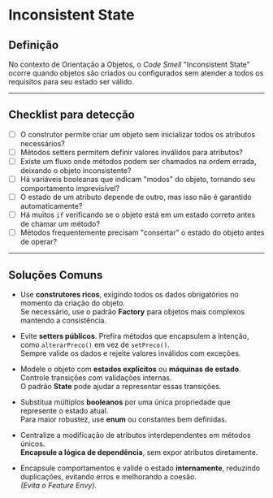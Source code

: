 # Inconsistent State

## Definição

No contexto de Orientação a Objetos, o *Code Smell* "Inconsistent State" ocorre quando objetos são criados ou configurados sem atender a todos os requisitos para seu estado ser válido.

---

## Checklist para detecção

- [ ] O construtor permite criar um objeto sem inicializar todos os atributos necessários?
- [ ] Métodos setters permitem definir valores inválidos para atributos?
- [ ] Existe um fluxo onde métodos podem ser chamados na ordem errada, deixando o objeto inconsistente?
- [ ] Há variáveis booleanas que indicam "modos" do objeto, tornando seu comportamento imprevisível?
- [ ] O estado de um atributo depende de outro, mas isso não é garantido automaticamente?
- [ ] Há muitos `if` verificando se o objeto está em um estado correto antes de chamar um método?
- [ ] Métodos frequentemente precisam "consertar" o estado do objeto antes de operar?

---

## Soluções Comuns

- Use **construtores ricos**, exigindo todos os dados obrigatórios no momento da criação do objeto.  
  Se necessário, use o padrão **Factory** para objetos mais complexos mantendo a consistência.

- Evite **setters públicos**. Prefira métodos que encapsulem a intenção, como `alterarPreco()` em vez de `setPreco()`.  
  Sempre valide os dados e rejeite valores inválidos com exceções.

- Modele o objeto com **estados explícitos** ou **máquinas de estado**.  
  Controle transições com validações internas.  
  O padrão **State** pode ajudar a representar essas transições.

- Substitua múltiplos **booleanos** por uma única propriedade que represente o estado atual.  
  Para maior robustez, use **enum** ou constantes bem definidas.

- Centralize a modificação de atributos interdependentes em métodos únicos.  
  **Encapsule a lógica de dependência**, sem expor atributos diretamente.

- Encapsule comportamentos e valide o estado **internamente**, reduzindo duplicações, evitando erros e melhorando a coesão.  
  *(Evita o Feature Envy)*.
